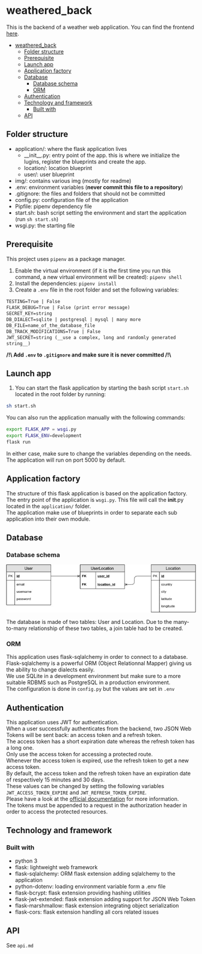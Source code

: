 # weathered_back

This is the backend of a weather web application. You can find the frontend [here](https://github.com/romain-ngo/weathered_front).

- [weathered_back](#weatheredback)
  - [Folder structure](#folder-structure)
  - [Prerequisite](#prerequisite)
  - [Launch app](#launch-app)
  - [Application factory](#application-factory)
  - [Database](#database)
    - [Database schema](#database-schema)
    - [ORM](#orm)
  - [Authentication](#authentication)
  - [Technology and framework](#technology-and-framework)
    - [Built with](#built-with)
  - [API](#api)

## Folder structure

- application/: where the flask application lives
  - \_\_init\_\_.py: entry point of the app. this is where we initialize the lugins, register the blueprints and create the app.
  - location/: location blueprint
  - user/: user blueprint
- img/: contains various img (mostly for readme)
- .env: environment variables (**never commit this file to a repository**)
- .gitignore: the files and folders that should not be committed
- config.py: configuration file of the application
- Pipfile: pipenv dependency file
- start.sh: bash script setting the environment and start the application (run `sh start.sh`)
- wsgi.py: the starting file

## Prerequisite

This project uses `pipenv` as a package manager.

1. Enable the virtual environment (if it is the first time you run this command, a new virtual environment will be created): `pipenv shell`
2. Install the dependencies: `pipenv install`
3. Create a `.env` file in the root folder and set the following variables:

```.env
TESTING=True | False
FLASK_DEBUG=True | False (print error message)
SECRET_KEY=string
DB_DIALECT=sqlite | postgresql | mysql | many more
DB_FILE=name_of_the_database_file
DB_TRACK_MODIFICATIONS=True | False
JWT_SECRET=string (__use a complex, long and randomly generated string__)
```

**/!\\ Add `.env` to `.gitignore` and make sure it is never committed /!\\**

## Launch app

1. You can start the flask application by starting the bash script `start.sh` located in the root folder by running:

```bash
sh start.sh
```

You can also run the application manually with the following commands:

```bash
export FLASK_APP = wsgi.py
export FLASK_ENV=development
flask run
```

In either case, make sure to change the variables depending on the needs.
The application will run on port 5000 by default.

## Application factory

The structure of this flask application is based on the application factory.  
The entry point of the application is `wsgi.py`. This file will call the **init**.py located in the `application/` folder.  
The application make use of blueprints in order to separate each sub application into their own module.

## Database

### Database schema

![db_schema](img/weathered_db.jpg)

The database is made of two tables: User and Location. Due to the many-to-many relationship of these two tables, a join table had to be created.

### ORM

This application uses flask-sqlalchemy in order to connect to a database.  
Flask-sqlalchemy is a powerful ORM (Object Relationnal Mapper) giving us the ability to change dialects easily.  
We use SQLite in a development environment but make sure to a more suitable RDBMS such as PostgreSQL in a production environment.  
The configuration is done in `config.py` but the values are set in `.env`

## Authentication

This application uses JWT for authentication.  
When a user successfully authenticates from the backend, two JSON Web Tokens will be sent back: an access token and a refresh token.  
The access token has a short expiration date whereas the refresh token has a long one.  
Only use the access token for accessing a protected route.  
Whenever the access token is expired, use the refresh token to get a new access token.  
By default, the access token and the refresh token have an expiration date of respectively 15 minutes and 30 days.  
These values can be changed by setting the following variables `JWT_ACCESS_TOKEN_EXPIRE` and `JWT_REFRESH_TOKEN_EXPIRE`.  
Please have a look at the [official documentation](https://flask-jwt-extended.readthedocs.io/en/stable/index.html) for more information.  
The tokens must be appended to a request in the authorization header in order to access the protected resources.

## Technology and framework

### Built with

- python 3
- flask: lightweight web framework
- flask-sqlalchemy: ORM flask extension adding sqlalchemy to the application
- python-dotenv: loading environment variable form a .env file
- flask-bcrypt: flask extension providing hashing utilities
- flask-jwt-extended: flask extension adding support for JSON Web Token
- flask-marshmallow: flask extension integrating object serialization
- flask-cors: flask extension handling all cors related issues

## API

See `api.md`